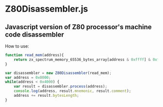 # Z80Disassembler.js

## Javascript version of Z80 processor's machine code disassembler

How to use:

```javascript
function read_mem(address){
    return zx_spectrum_memory_65536_bytes_array[address & 0xffff] & 0xff;
}

var disassembler = new Z80Disassembler(read_mem);
var address = 0x0000;
while(address < 0x4000) {
    var result = disassembler.process(address);
    console.log(address, result.mnemonic, result.comment);
    address += result.bytesLength;
}
```